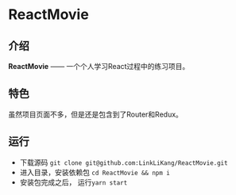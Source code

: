 # ReactMovie

## 介绍

**ReactMovie** —— 一个个人学习React过程中的练习项目。

## 特色

虽然项目页面不多，但是还是包含到了Router和Redux。

## 运行

- 下载源码 `git clone git@github.com:LinkLiKang/ReactMovie.git`
- 进入目录，安装依赖包 `cd ReactMovie && npm i`
- 安装包完成之后， 运行`yarn start`
